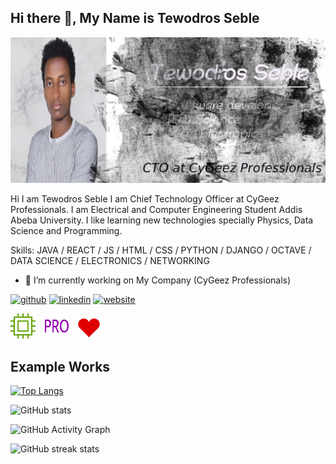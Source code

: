 ## Hi there 👋, My Name is Tewodros Seble
![](https://github.com/tewodrosseble/tewodrosseble/blob/main/banner1.png)

Hi I am Tewodros Seble I am Chief Technology Officer at CyGeez Professionals. I am Electrical and Computer Engineering Student Addis Abeba University. I like learning new technologies  specially Physics, Data Science and Programming.

Skills: JAVA / REACT / JS / HTML / CSS / PYTHON / DJANGO / OCTAVE / DATA SCIENCE / ELECTRONICS / NETWORKING

- 🔭 I’m currently working on My Company (CyGeez Professionals) 


[<img src='https://cdn.jsdelivr.net/npm/simple-icons@3.0.1/icons/github.svg' alt='github' height='40'>](https://github.com/tewodrosseble)  [<img src='https://cdn.jsdelivr.net/npm/simple-icons@3.0.1/icons/linkedin.svg' alt='linkedin' height='40'>](https://www.linkedin.com/in/tewodrosseble/)  [<img src='https://cdn.jsdelivr.net/npm/simple-icons@3.0.1/icons/icloud.svg' alt='website' height='40'>](wwww.cygeez.com)  

<a href='https://docs.github.com/en/developers'><img src='https://raw.githubusercontent.com/acervenky/animated-github-badges/master/assets/devbadge.gif' width='40' height='40'></a> <a href='https://github.com/pricing'><img src='https://raw.githubusercontent.com/acervenky/animated-github-badges/master/assets/pro.gif' width='40' height='40'></a> <a href='https://docs.github.com/en/github/supporting-the-open-source-community-with-github-sponsors'><img src='https://raw.githubusercontent.com/acervenky/animated-github-badges/master/assets/sponsorbadge.gif' width='35' height='35'></a> 

## Example Works


[![Top Langs](https://github-readme-stats.vercel.app/api/top-langs/?username=tewodrosseble)](https://github.com/tewodrosseble/github-readme-stats)

![GitHub stats](https://github-readme-stats.vercel.app/api?username=tewodrosseble&show_icons=true)  

![GitHub Activity Graph](https://activity-graph.herokuapp.com/graph?username=tewodrosseble)  

![GitHub streak stats](https://github-readme-streak-stats.herokuapp.com/?user=tewodrosseble)  

